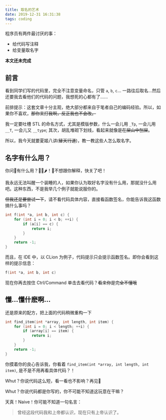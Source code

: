 ```yaml
---
title: 取名的艺术
date: 2019-12-31 16:31:38
tags: coding
---
```


程序员有两件最讨厌的事：
* 给代码写注释
* 给变量取名字

**本文还未完成**

<!-- more -->

## 前言
看到同学们写的代码里，完全不注意变量命名，只管 `a`, `b`, `c`... 一路往后取名...然后还要我去看他们的代码的问题，我想死的心都有了......


前排提示：这套文章十分主观，绝大部分都来自于笔者自己的编码经验。所以，如果你不喜欢，~~那你来打我啊，反正我也不会改。~~ 

我一定要吐槽 STL 的命名方式，尤其是模版参数，什么一会儿用 `_Tp`, 一会儿用 `__T`, 一会儿又 `__type`; 其次，胡乱堆砌下划线，看起来就像是~~在屎山中刨屎~~。

所以，我今天就要夏姬八讲(~~替天行道~~)，教一教这些人怎么取名字。

## 名字有什么用？
你问👴有什么用？👴😂🌶️！👴不想跟你解释，快关了吧！

我永远无法叫醒一个装睡的人，如果你认为取好名字没有什么用，那就没什么用吧。这种东西，不是我举几个例子就能说服你的。

~~但我还是要尝试一下~~，请不看代码具体内容，直接看函数签名，你能告诉我这函数搞什么事吗？

```cpp
int f(int *a, int b, int c) {
    for (int i = 0; i < b; ++i) {
        if (a[i] == c) {
            return i;
        }
    }
    return -1;
}
```

而且，在 IDE 中，以 CLion 为例子，代码提示只会提示函数签名。即你会看到这样的提示信息：

```cpp
f(int *a, int b, int c)
```

现在你再去按住 Ctrl/Command 单击去看代码？~~看来你是完全不懂哦~~

## 懂...懂什麽啊...
还是原来的配方，把上面的代码稍微重构一下

```cpp
int find_item(int *array, int length, int item) {
    for (int i = 0; i < length; ++i) {
        if (array[i] == item) {
            return i;
        }
    }
    return -1;
}
```

你摸着你的良心告诉我，你看着 `find_item(int *array, int length, int item)`, 是不是不用再看具体代码？！

Whut？你说代码这么短，看一看也不影响？再见👋

Whut？你说代码都是你写的，你不可能不知道这玩意在干嘛？

天真！Naive！你可能不知道一句名言：

> 曾经这段代码我和上帝都认识，现在只有上帝认识了。

## 

